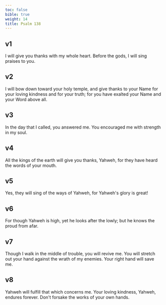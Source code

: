 ```yaml
---
toc: false
bible: true
weight: 14
title: Psalm 138
---
```




## v1 
I will give you thanks with my whole heart. Before the gods, I will sing praises to you. 

## v2 
I will bow down toward your holy temple, and give thanks to your Name for your loving kindness and for your truth; for you have exalted your Name and your Word above all. 

## v3 
In the day that I called, you answered me. You encouraged me with strength in my soul. 

## v4 
All the kings of the earth will give you thanks, Yahweh, for they have heard the words of your mouth. 

## v5 
Yes, they will sing of the ways of Yahweh, for Yahweh's glory is great! 

## v6 
For though Yahweh is high, yet he looks after the lowly; but he knows the proud from afar. 

## v7 
Though I walk in the middle of trouble, you will revive me. You will stretch out your hand against the wrath of my enemies. Your right hand will save me. 

## v8 
Yahweh will fulfill that which concerns me. Your loving kindness, Yahweh, endures forever. Don't forsake the works of your own hands.
